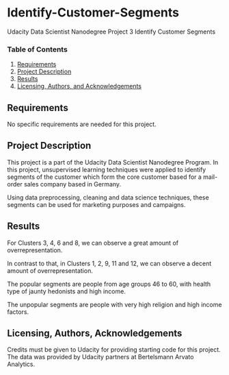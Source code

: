 # Identify-Customer-Segments
Udacity Data Scientist Nanodegree Project 3 Identify Customer Segments

### Table of Contents

1. [Requirements](#requirements)
2. [Project Description](#motivation)
3. [Results](#results)
4. [Licensing, Authors, and Acknowledgements](#licensing)

## Requirements <a name="requirements"></a>

No specific requirements are needed for this project. 

## Project Description<a name="motivation"></a>

This project is a part of the Udacity Data Scientist Nanodegree Program. In this project, unsupervised learning techniques were applied to identify segments of the customer which form the core customer based for a mail-order sales company based in Germany.

Using data preprocessing, cleaning and data science techniques, these segments can be used for marketing purposes and campaigns.


## Results<a name="results"></a>

For Clusters 3, 4, 6 and 8, we can observe a great amount of overrepresentation.

In contrast to that, in Clusters 1, 2, 9, 11 and 12, we can observe a decent amount of overrepresentation.

The popular segments are people from age groups 46 to 60, with health type of jaunty hedonists and high income.

The unpopular segments are people with very high religion and high income factors.

## Licensing, Authors, Acknowledgements<a name="licensing"></a>

Credits must be given to Udacity for providing starting code for this project. The data was provided by Udacity partners at Bertelsmann Arvato Analytics.
